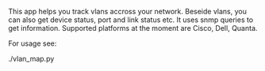 This app helps you track vlans accross your network. Beseide vlans, you can also get device status, port and link status etc. 
It uses snmp queries to get information. Supported platforms at the moment are Cisco, Dell, Quanta.

For usage see:

./vlan_map.py
